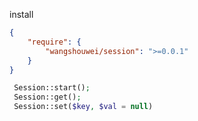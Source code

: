 
install

```json
{
    "require": {
        "wangshouwei/session": ">=0.0.1"
    }
}
```


```php
 Session::start();
 Session::get();
 Session::set($key, $val = null)
```
